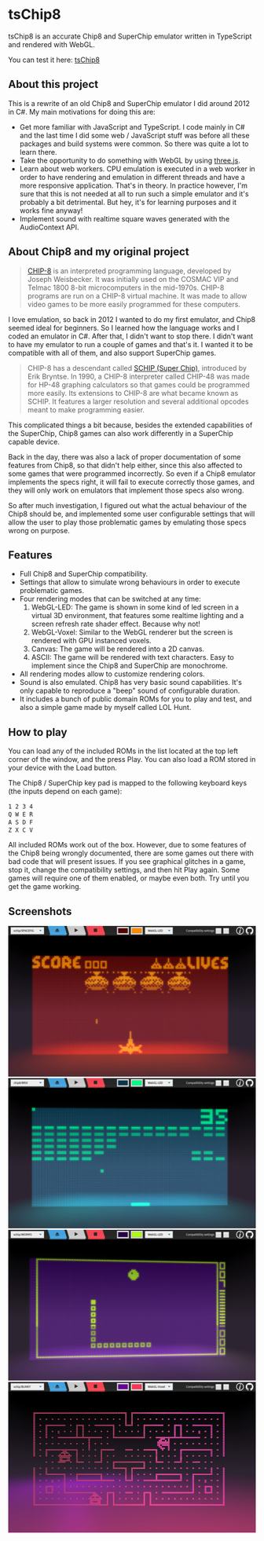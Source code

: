 # tsChip8

tsChip8 is an accurate Chip8 and SuperChip emulator written in TypeScript and rendered with WebGL.

You can test it here: [tsChip8](https://maikelchan.github.io/tsChip8/) 

## About this project

This is a rewrite of an old Chip8 and SuperChip emulator I did around 2012 in C#. My main motivations for doing this are:
- Get more familiar with JavaScript and TypeScript. I code mainly in C# and the last time I did some web / JavaScript stuff was before all these packages and build systems were common. So there was quite a lot to learn there.
- Take the opportunity to do something with WebGL by using [three.js](https://threejs.org/).
- Learn about web workers. CPU emulation is executed in a web worker in order to have rendering and emulation in different threads and have a more responsive application. That's in theory. In practice however, I'm sure that this is not needed at all to run such a simple emulator and it's probably a bit detrimental. But hey, it's for learning purposes and it works fine anyway!
- Implement sound with realtime square waves generated with the AudioContext API.

## About Chip8 and my original project

> [CHIP-8](https://en.wikipedia.org/wiki/CHIP-8) is an interpreted programming language, developed by Joseph Weisbecker. It was initially used on the COSMAC VIP and Telmac 1800 8-bit microcomputers in the mid-1970s. CHIP-8 programs are run on a CHIP-8 virtual machine. It was made to allow video games to be more easily programmed for these computers.

I love emulation, so back in 2012 I wanted to do my first emulator, and Chip8 seemed ideal for beginners. So I learned how the language works and I coded an emulator in C#. After that, I didn't want to stop there. I didn't want to have my emulator to run a couple of games and that's it. I wanted it to be compatible with all of them, and also support SuperChip games.

> CHIP-8 has a descendant called [SCHIP (Super Chip)](https://en.wikipedia.org/wiki/CHIP-8#CHIP-8_today), introduced by Erik Bryntse. In 1990, a CHIP-8 interpreter called CHIP-48 was made for HP-48 graphing calculators so that games could be programmed more easily. Its extensions to CHIP-8 are what became known as SCHIP. It features a larger resolution and several additional opcodes meant to make programming easier.

This complicated things a bit because, besides the extended capabilities of the SuperChip, Chip8 games can also work differently in a SuperChip capable device.

Back in the day, there was also a lack of proper documentation of some features from Chip8, so that didn't help either, since this also affected to some games that were programmed incorrectly. So even if a Chip8 emulator implements the specs right, it will fail to execute correctly those games, and they will only work on emulators that implement those specs also wrong.

So after much investigation, I figured out what the actual behaviour of the Chip8 should be, and implemented some user configurable settings that will allow the user to play those problematic games by emulating those specs wrong on purpose.

## Features

- Full Chip8 and SuperChip compatibility.
- Settings that allow to simulate wrong behaviours in order to execute problematic games.
- Four rendering modes that can be switched at any time:
    1. WebGL-LED: The game is shown in some kind of led screen in a virtual 3D environment, that features some realtime lighting and a screen refresh rate shader effect. Because why not!
    2. WebGL-Voxel: Similar to the WebGL renderer but the screen is rendered with GPU instanced voxels.
    3. Canvas: The game will be rendered into a 2D canvas.
    4. ASCII: The game will be rendered with text characters. Easy to implement since the Chip8 and SuperChip are monochrome.
- All rendering modes allow to customize rendering colors.
- Sound is also emulated. Chip8 has very basic sound capabilities. It's only capable to reproduce a "beep" sound of configurable duration.
- It includes a bunch of public domain ROMs for you to play and test, and also a simple game made by myself called LOL Hunt.

## How to play

You can load any of the included ROMs in the list located at the top left corner of the window, and the press Play. You can also load a ROM stored in your device with the Load button.

The Chip8 / SuperChip key pad is mapped to the following keyboard keys (the inputs depend on each game):

    1 2 3 4
    Q W E R
    A S D F
    Z X C V

All included ROMs work out of the box. However, due to some features of the Chip8 being wrongly documented, there are some games out there with bad code that will present issues. If you see graphical glitches in a game, stop it, change the compatibility settings, and then hit Play again. Some games will require one of them enabled, or maybe even both. Try until you get the game working.

## Screenshots

![Screenshot 00](/00.jpg)
![Screenshot 01](/01.jpg)
![Screenshot 02](/02.jpg)
![Screenshot 03](/03.jpg)